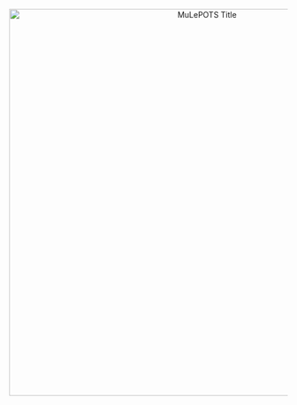 <p align="center">
    <a id="MuLePOTS" href="#MuLePOTS">
        <img src="https://pypots.com/figs/pypots_logos/MuLePOTS.png" alt="MuLePOTS Title" title="MuLePOTS Title" width="700"/>
    </a>
</p>
